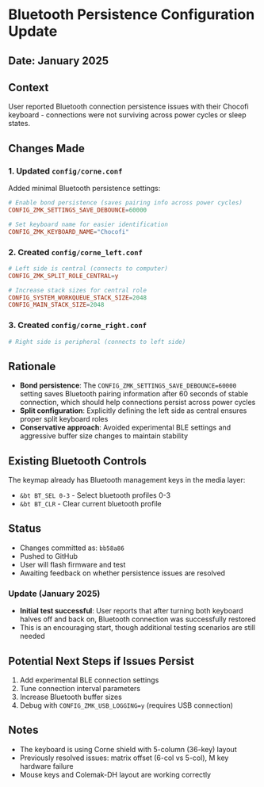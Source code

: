 # Bluetooth Persistence Configuration Update

## Date: January 2025

## Context
User reported Bluetooth connection persistence issues with their Chocofi keyboard - connections were not surviving across power cycles or sleep states.

## Changes Made

### 1. Updated `config/corne.conf`
Added minimal Bluetooth persistence settings:
```conf
# Enable bond persistence (saves pairing info across power cycles)
CONFIG_ZMK_SETTINGS_SAVE_DEBOUNCE=60000

# Set keyboard name for easier identification
CONFIG_ZMK_KEYBOARD_NAME="Chocofi"
```

### 2. Created `config/corne_left.conf`
```conf
# Left side is central (connects to computer)
CONFIG_ZMK_SPLIT_ROLE_CENTRAL=y

# Increase stack sizes for central role
CONFIG_SYSTEM_WORKQUEUE_STACK_SIZE=2048
CONFIG_MAIN_STACK_SIZE=2048
```

### 3. Created `config/corne_right.conf`
```conf
# Right side is peripheral (connects to left side)
```

## Rationale
- **Bond persistence**: The `CONFIG_ZMK_SETTINGS_SAVE_DEBOUNCE=60000` setting saves Bluetooth pairing information after 60 seconds of stable connection, which should help connections persist across power cycles
- **Split configuration**: Explicitly defining the left side as central ensures proper split keyboard roles
- **Conservative approach**: Avoided experimental BLE settings and aggressive buffer size changes to maintain stability

## Existing Bluetooth Controls
The keymap already has Bluetooth management keys in the media layer:
- `&bt BT_SEL 0-3` - Select bluetooth profiles 0-3
- `&bt BT_CLR` - Clear current bluetooth profile

## Status
- Changes committed as: `bb58a86`
- Pushed to GitHub
- User will flash firmware and test
- Awaiting feedback on whether persistence issues are resolved

### Update (January 2025)
- **Initial test successful**: User reports that after turning both keyboard halves off and back on, Bluetooth connection was successfully restored
- This is an encouraging start, though additional testing scenarios are still needed

## Potential Next Steps if Issues Persist
1. Add experimental BLE connection settings
2. Tune connection interval parameters
3. Increase Bluetooth buffer sizes
4. Debug with `CONFIG_ZMK_USB_LOGGING=y` (requires USB connection)

## Notes
- The keyboard is using Corne shield with 5-column (36-key) layout
- Previously resolved issues: matrix offset (6-col vs 5-col), M key hardware failure
- Mouse keys and Colemak-DH layout are working correctly